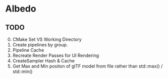# Albedo
 
## TODO
0. CMake Set VS Working Directory
1. Create pipelines by group.
2. Pipeline Cache
3. Recreate Render Passes for UI Rendering
4. CreateSampler Hash & Cache
5. Get Max and Min positon of glTF model from file rather than std::max() / std::min()